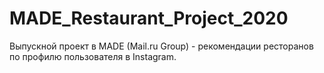 # MADE_Restaurant_Project_2020

Выпускной проект в MADE (Mail.ru Group) - рекомендации ресторанов по профилю пользователя в Instagram. 
